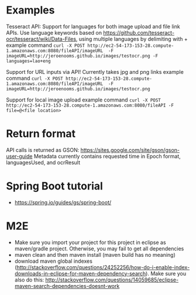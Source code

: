 # Examples

Tesseract API:
Support for languages for both image upload and file link APIs. Use language keywords based on https://github.com/tesseract-ocr/tesseract/wiki/Data-Files, using multiple languages by delimiting with +
example command `curl -X POST http://ec2-54-173-153-28.compute-1.amazonaws.com:8080/fileAPI/imageURL  -F imageURL=http://jeroenooms.github.io/images/testocr.png -F languages=lao+eng`

Support for URL inputs via API! Currently takes jpg and png links
example command `curl -X POST http://ec2-54-173-153-28.compute-1.amazonaws.com:8080/fileAPI/imageURL  -F imageURL=http://jeroenooms.github.io/images/testocr.png`

Support for local image upload
example command `curl -X POST http://ec2-54-173-153-28.compute-1.amazonaws.com:8080/fileAPI -F file=@<file location>`

# Return format
API calls is returned as GSON: https://sites.google.com/site/gson/gson-user-guide
Metadata currently contains requested time in Epoch format, languagesUsed, and ocrResult

# Spring Boot tutorial
- https://spring.io/guides/gs/spring-boot/


# M2E
- Make sure you import your project for this project in eclipse as maven/gradle project. Otherwise, you may fail to get all dependencies
- maven clean and then maven install (maven build has no meaning)
- download maven global indexes (http://stackoverflow.com/questions/24252256/how-do-i-enable-index-downloads-in-eclipse-for-maven-dependency-search). Make sure you also do this: http://stackoverflow.com/questions/14059685/eclipse-maven-search-dependencies-doesnt-work

